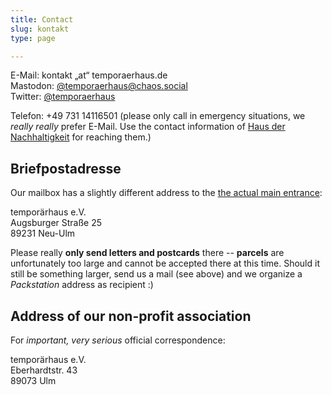 ```yaml
---
title: Contact
slug: kontakt
type: page

---
```


E-Mail: kontakt „at“ temporaerhaus.de  
Mastodon: [@temporaerhaus@chaos.social][1]  
Twitter: [@temporaerhaus][2]  

Telefon: +49 731 14116501 (please only call in emergency situations, we _really really_ prefer E-Mail. Use the contact information of [Haus der Nachhaltigkeit](https://www.h-d-n.org/) for reaching them.)


## Briefpostadresse

Our mailbox has a slightly different address to the [the actual main entrance](/en/das-haus/):

temporärhaus e.V.  
Augsburger Straße 25  
89231 Neu-Ulm


Please really **only send letters and postcards** there -- **parcels** are unfortunately too large and cannot be accepted there at this time.
Should it still be something larger, send us a mail (see above) and we organize a _Packstation_ address as recipient :)


## Address of our non-profit association

For _important, very serious_ official correspondence:

temporärhaus e.V.  
Eberhardtstr. 43  
89073 Ulm  

 
 [1]: https://chaos.social/@temporaerhaus
 [2]: https://twitter.com/temporaerhaus
